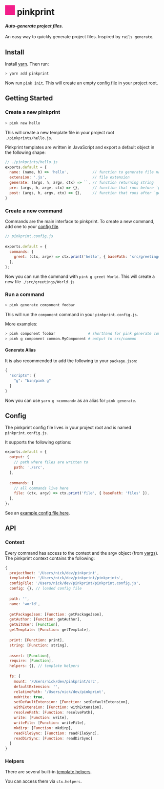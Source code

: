 # ![pink](/pink.png) pinkprint

#### _Auto-generate project files._

An easy way to quickly generate project files. Inspired by `rails generate`.

## Install

Install [yarn][yarn-install]. Then run:

```bash
> yarn add pinkprint
```

Now run `pink init`. This will create an empty [config file](#config) in your project root.

## Getting Started

### Create a new pinkprint

```bash
> pink new hello
```

This will create a new template file in your project root `./pinkprints/hello.js`.

Pinkprint templates are written in JavaScript and export a
default object in the following shape:

```javascript
// ./pinkprints/hello.js
exports.default = {
  name: (name, h) => 'hello',           // function to generate file name
  extension: '.js',                     // file extension
  generate: (args, h, argv, ctx) => ``, // function returning string
  pre: (args, h, argv, ctx) => {},      // function that runs before `generate`
  post: (args, h, argv, ctx) => {},     // function that runs after `generate`
}
```

### Create a new command

Commands are the main interface to pinkprint. To create a new command, add one
to your [config file](#config).

```javascript
// pinkprint.config.js

exports.default = {
  commands: {
    greet: (ctx, argv) => ctx.print('hello', { basePath: 'src/greetings' }),
  },
};
```

Now you can run the command with `pink g greet World`. This will create a new
file `./src/greetings/World.js`

### Run a command

```bash
> pink generate component foobar
```

This will run the `component` command in your `pinkprint.config.js`.

More examples:

```bash
> pink component foobar               # shorthand for pink generate component
> pink g component common.MyComponent # output to src/common
```

#### Generate Alias

It is also recommended to add the following to your `package.json`:

```javascript
{
  "scripts": {
    "g": "bin/pink g"
  }
}
```

Now you can use `yarn g <command>` as an alias for `pink generate`.

## Config

The pinkprint config file lives in your project root and is named `pinkprint.config.js`.

It supports the following options:

```javascript
exports.default = {
  output: {
    // path where files are written to
    path: './src',
  },

  commands: {
    // all commands live here
    file: (ctx, argv) => ctx.print('file', { basePath: 'files' }),
  },
};
```

See an [example config file here](./pinkprint.config.js).

## API

### Context

Every command has access to the context and the argv object (from [yargs][yargs]).
The pinkprint context contains the following:

```javascript
{
  projectRoot: '/Users/nick/dev/pinkprint',
  templateDir: '/Users/nick/dev/pinkprint/pinkprints',
  configFile: '/Users/nick/dev/pinkprint/pinkprint.config.js',
  config: {}, // loaded config file

  path: '',
  name: 'world',

  getPackageJson: [Function: getPackageJson],
  getAuthor: [Function: getAuthor],
  getGitUser: [Function],
  getTemplate: [Function: getTemplate],

  print: [Function: print],
  string: [Function: string],

  assert: [Function],
  require: [Function],
  helpers: {}, // template helpers

  fs: {
    mount: '/Users/nick/dev/pinkprint/src',
    defaultExtension: '',
    relativePath: '/Users/nick/dev/pinkprint',
    noWrite: true,
    setDefaultExtension: [Function: setDefaultExtension],
    withExtension: [Function: withExtension],
    resolvePath: [Function: resolvePath],
    write: [Function: write],
    writeFile: [Function: writeFile],
    mkdirp: [Function: mkdirp],
    readFileSync: [Function: readFileSync],
    readDirSync: [Function: readDirSync]
  }
}
```

### Helpers

There are several built-in [template helpers](./src/template-helpers.js).

You can access them via `ctx.helpers`.

[prettier]: https://github.com/prettier/prettier
[yarn-install]: https://yarnpkg.com/lang/en/docs/install/
[yargs]: https://github.com/yargs/yargs
